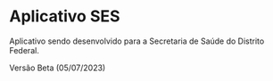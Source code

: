 # Aplicativo SES

Aplicativo sendo desenvolvido para a Secretaria de Saúde do Distrito Federal.

Versão Beta (05/07/2023)
